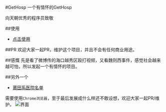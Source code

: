 #GetHosp
一个有情怀的GetHosp

向天朝优秀的程序员致敬

##使用
* [点击使用](http://fushenghua.github.io/GetHosp) 


##PR
欢迎大家一起PR，维护这个项目，并且不会有任何商业用途。

##感慨
先是看了微博传的海口越秀区殴打视频，又看魏则西事件，感觉社会越来越可怕，所以发起一个有情怀的项目。

##另外一个
* [莆田系医院名单](https://github.com/langhua9527/BlackheartedHospital/blob/master/README.md) 

需要使用`Chrome浏览器`，至于最后发展成什么样还不敢设想，欢迎大家一起PR/维护。
![界面](https://raw.githubusercontent.com/fushenghua/GetHosp/gh-pages/img/20160505.jpg)

